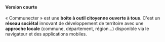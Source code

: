 #### Version courte
« Communecter » est une **boite à outil citoyenne ouverte à tous**. C'est un **réseau sociétal** innovant de développement de territoire avec une **approche locale** (commune, département, région...) disponible via le navigateur et des applications mobiles.